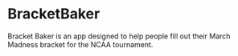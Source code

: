 # BracketBaker

Bracket Baker is an app designed to help people fill out their March Madness bracket for the NCAA tournament. 
